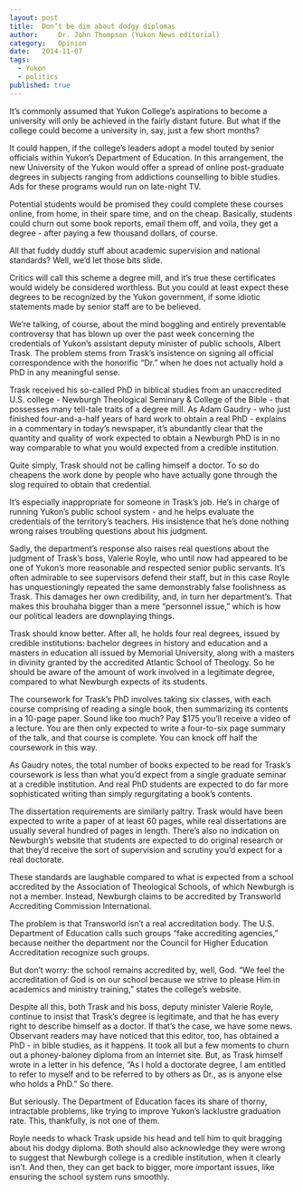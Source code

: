 ```yaml
---
layout:	post
title:	Don’t be dim about dodgy diplomas
author:     Dr. John Thompson (Yukon News editorial)
category:	Opinion
date:	2014-11-07
tags: 
  - Yukon
  - politics
published: true
---
```


It’s commonly assumed that Yukon College’s aspirations to become a university will only be achieved in the fairly distant future. But what if the college could become a university in, say, just a few short months?

It could happen, if the college’s leaders adopt a model touted by senior officials within Yukon’s Department of Education. <!-- BREAK -->In this arrangement, the new University of the Yukon would offer a spread of online post-graduate degrees in subjects ranging from addictions counselling to bible studies. Ads for these programs would run on late-night TV.

Potential students would be promised they could complete these courses online, from home, in their spare time, and on the cheap. Basically, students could churn out some book reports, email them off, and voila, they get a degree - after paying a few thousand dollars, of course.

All that fuddy duddy stuff about academic supervision and national standards? Well, we’d let those bits slide.

Critics will call this scheme a degree mill, and it’s true these certificates would widely be considered worthless. But you could at least expect these degrees to be recognized by the Yukon government, if some idiotic statements made by senior staff are to be believed.

We’re talking, of course, about the mind boggling and entirely preventable controversy that has blown up over the past week concerning the credentials of Yukon’s assistant deputy minister of public schools, Albert Trask. The problem stems from Trask’s insistence on signing all official correspondence with the honorific “Dr.” when he does not actually hold a PhD in any meaningful sense.

Trask received his so-called PhD in biblical studies from an unaccredited U.S. college - Newburgh Theological Seminary & College of the Bible - that possesses many tell-tale traits of a degree mill. As Adam Gaudry - who just finished four-and-a-half years of hard work to obtain a real PhD - explains in a commentary in today’s newspaper, it’s abundantly clear that the quantity and quality of work expected to obtain a Newburgh PhD is in no way comparable to what you would expected from a credible institution.

Quite simply, Trask should not be calling himself a doctor. To so do cheapens the work done by people who have actually gone through the slog required to obtain that credential.

It’s especially inappropriate for someone in Trask’s job. He’s in charge of running Yukon’s public school system - and he helps evaluate the credentials of the territory’s teachers. His insistence that he’s done nothing wrong raises troubling questions about his judgment.

Sadly, the department’s response also raises real questions about the judgment of Trask’s boss, Valerie Royle, who until now had appeared to be one of Yukon’s more reasonable and respected senior public servants. It’s often admirable to see supervisors defend their staff, but in this case Royle has unquestioningly repeated the same demonstrably false foolishness as Trask. This damages her own credibility, and, in turn her department’s. That makes this brouhaha bigger than a mere “personnel issue,” which is how our political leaders are downplaying things.

Trask should know better. After all, he holds four real degrees, issued by credible institutions: bachelor degrees in history and education and a masters in education all issued by Memorial University, along with a masters in divinity granted by the accredited Atlantic School of Theology. So he should be aware of the amount of work involved in a legitimate degree, compared to what Newburgh expects of its students.

The coursework for Trask’s PhD involves taking six classes, with each course comprising of reading a single book, then summarizing its contents in a 10-page paper. Sound like too much? Pay $175 you’ll receive a video of a lecture. You are then only expected to write a four-to-six page summary of the talk, and that course is complete. You can knock off half the coursework in this way.

As Gaudry notes, the total number of books expected to be read for Trask’s coursework is less than what you’d expect from a single graduate seminar at a credible institution. And real PhD students are expected to do far more sophisticated writing than simply regurgitating a book’s contents.

The dissertation requirements are similarly paltry. Trask would have been expected to write a paper of at least 60 pages, while real dissertations are usually several hundred of pages in length. There’s also no indication on Newburgh’s website that students are expected to do original research or that they’d receive the sort of supervision and scrutiny you’d expect for a real doctorate.

These standards are laughable compared to what is expected from a school accredited by the Association of Theological Schools, of which Newburgh is not a member. Instead, Newburgh claims to be accredited by Transworld Accrediting Commission International.

The problem is that Transworld isn’t a real accreditation body. The U.S. Department of Education calls such groups “fake accrediting agencies,” because neither the department nor the Council for Higher Education Accreditation recognize such groups.

But don’t worry: the school remains accredited by, well, God. “We feel the accreditation of God is on our school because we strive to please Him in academics and ministry training,” states the college’s website.

Despite all this, both Trask and his boss, deputy minister Valerie Royle, continue to insist that Trask’s degree is legitimate, and that he has every right to describe himself as a doctor. If that’s the case, we have some news. Observant readers may have noticed that this editor, too, has obtained a PhD - in bible studies, as it happens. It took all but a few moments to churn out a phoney-baloney diploma from an Internet site. But, as Trask himself wrote in a letter in his defence, “As I hold a doctorate degree, I am entitled to refer to myself and to be referred to by others as Dr., as is anyone else who holds a PhD.” So there.

But seriously. The Department of Education faces its share of thorny, intractable problems, like trying to improve Yukon’s lacklustre graduation rate. This, thankfully, is not one of them.

Royle needs to whack Trask upside his head and tell him to quit bragging about his dodgy diploma. Both should also acknowledge they were wrong to suggest that Newburgh college is a credible institution, when it clearly isn’t. And then, they can get back to bigger, more important issues, like ensuring the school system runs smoothly.